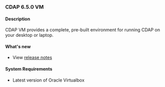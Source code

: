 ### CDAP 6.5.0 VM

#### Description

  CDAP VM provides a complete, pre-built environment for running CDAP on your desktop or laptop.

#### What's new

* View [release notes](https://cdap.atlassian.net/wiki/spaces/DOCS/pages/1661108225/CDAP+Release+6.5.0)

#### System Requirements

* Latest version of Oracle Virtualbox
